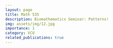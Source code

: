 ```yaml
---
layout: page
title: Math 535 
description: Biomathematics Seminar: Patterns!
img: assets/img/12.jpg
importance: 1
category: VCU
related_publications: true
---
```



